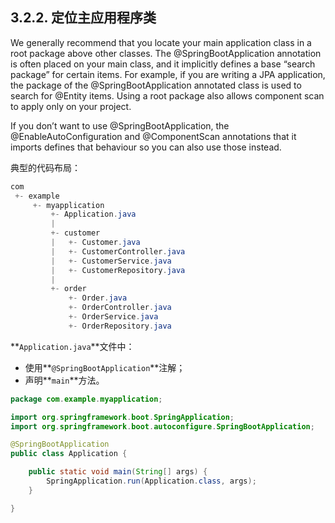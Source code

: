 



## 3.2.2. 定位主应用程序类










We generally recommend that you locate your main application class in a root package above other classes. The @SpringBootApplication annotation is often placed on your main class, and it implicitly defines a base “search package” for certain items. For example, if you are writing a JPA application, the package of the @SpringBootApplication annotated class is used to search for @Entity items. Using a root package also allows component scan to apply only on your project.

If you don’t want to use @SpringBootApplication, 
the @EnableAutoConfiguration and @ComponentScan annotations that it imports 
defines that behaviour so you can also use those instead.





















典型的代码布局：

```java
com
 +- example
     +- myapplication
         +- Application.java
         |
         +- customer
         |   +- Customer.java
         |   +- CustomerController.java
         |   +- CustomerService.java
         |   +- CustomerRepository.java
         |
         +- order
             +- Order.java
             +- OrderController.java
             +- OrderService.java
             +- OrderRepository.java
```

**`Application.java`**文件中：
+ 使用**`@SpringBootApplication`**注解；
+ 声明**`main`**方法。

```java
package com.example.myapplication;

import org.springframework.boot.SpringApplication;
import org.springframework.boot.autoconfigure.SpringBootApplication;

@SpringBootApplication
public class Application {

    public static void main(String[] args) {
        SpringApplication.run(Application.class, args);
    }

}
```